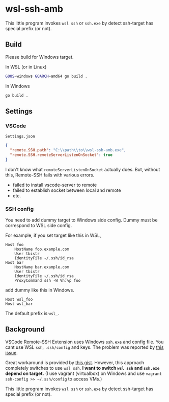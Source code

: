 # wsl-ssh-amb

This little program invokes `wsl ssh` or `ssh.exe` by detect ssh-target has special prefix (or not).

## Build

Please build for Windows target.

In WSL (or in Linux)

```bash
GOOS=windows GOARCH=amd64 go build .
```

In Windows

```bash
go build .
```

## Settings

### VSCode

`Settings.json`

```json
{
  "remote.SSH.path": "C:\\path\\to\\wsl-ssh-amb.exe",
  "remote.SSH.remoteServerListenOnSocket": true
}
```

I don't know what `remoteServerListenOnSocket` actually does.
But, without this, Remote-SSH fails with various errors.

- failed to install vscode-server to remote
- failed to establish socket between local and remote
- etc.

### SSH config

You need to add dummy target to Windows side config.
Dummy must be correspond to WSL side config.

For example, if you set target like this in WSL,

```plaintext
Host foo
    HostName foo.example.com
    User tbistr
    IdentityFile ~/.ssh/id_rsa
Host bar
    HostName bar.example.com
    User tbistr
    IdentityFile ~/.ssh/id_rsa
    ProxyCommand ssh -W %h:%p foo
```

add dummy like this in Windows.

```plaintext
Host wsl_foo
Host wsl_bar
```

The default prefix is `wsl_`.

## Background

VSCode Remote-SSH Extension uses Windows `ssh.exe` and config file.
You cant use WSL `ssh`, `.ssh/config` and keys.
The problem was reported by [this issue](https://github.com/microsoft/vscode-remote-release/issues/937).

Great workaround is provided by [this gist](https://gist.github.com/diablodale/54756043c395d712053cf0d50a86086a).
However, this approach completely switches to use `wsl ssh`.
**I want to switch `wsl ssh` and `ssh.exe` depend on target.**
(I use vagrant (virtualbox) on Windows and use `vagrant ssh-config >> ~/.ssh/config` to access VMs.)

This little program invokes `wsl ssh` or `ssh.exe` by detect ssh-target has special prefix (or not).

